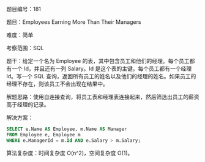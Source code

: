 题目编号：181

题目：Employees Earning More Than Their Managers

难度：简单

考察范围：SQL

题干：给定一个名为 Employee 的表，其中包含员工和他们的经理。每个员工都有一个 Id，并且还有一列 Salary。Id 是这个表的主键。每个员工都有一个经理 Id。写一个 SQL 查询，返回所有员工的姓名以及他们的经理的姓名。如果员工的经理不存在，则该员工不会出现在结果中。

解题思路：使用自连接查询，将员工表和经理表连接起来，然后筛选出员工的薪资高于经理的记录。

解决方案：

```sql
SELECT e.Name AS Employee, m.Name AS Manager
FROM Employee e, Employee m
WHERE e.ManagerId = m.Id AND e.Salary > m.Salary;
```

算法复杂度：时间复杂度 O(n^2)，空间复杂度 O(1)。